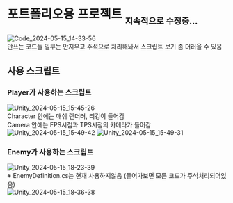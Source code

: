 # 포트폴리오용 프로젝트 <sub><sub>지속적으로 수정중...</sub></sub>

![Code_2024-05-15_14-33-56](https://github.com/KimLiquid/MyProject/assets/114733076/f7b9e241-61fc-4e1d-a5bd-2718d28f8beb)
<br>안쓰는 코드들 일부는 안지우고 주석으로 처리해놔서 스크립트 보기 좀 더러울 수 있음

## 사용 스크립트 

### Player가 사용하는 스크립트
![Unity_2024-05-15_15-45-26](https://github.com/KimLiquid/MyProject/assets/114733076/fec51a56-94d4-49cc-a1de-f4ec3b2589ff) 
<br>Character 안에는 매쉬 랜더러, 리깅이 들어감
<br>Camera 안에는 FPS시점과 TPS시점의 카메라가 들어감
<br>![Unity_2024-05-15_15-49-42](https://github.com/KimLiquid/MyProject/assets/114733076/9cd8693b-a3c7-4ea9-9e48-1ce14a1cf28d)
![Unity_2024-05-15_15-49-31](https://github.com/KimLiquid/MyProject/assets/114733076/18fb3eb4-f98e-4a7f-9fba-8057c3e05031)

### Enemy가 사용하는 스크립트
![Unity_2024-05-15_18-23-39](https://github.com/KimLiquid/MyProject/assets/114733076/9f3eac09-3b5b-4dee-8d35-34d44ae908b0)
<br>※ EnemyDefinition.cs는 현재 사용하지않음 (들어가보면 모든 코드가 주석처리되어있음)<br>
![Unity_2024-05-15_18-36-38](https://github.com/KimLiquid/MyProject/assets/114733076/d18a5553-de2a-4301-afc7-c1a4a7582ae7)
